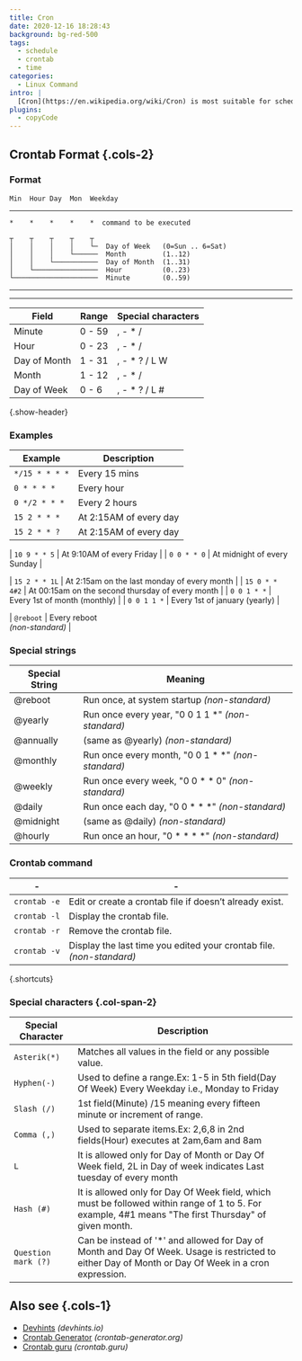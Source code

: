```yaml
---
title: Cron
date: 2020-12-16 18:28:43
background: bg-red-500
tags:
  - schedule
  - crontab
  - time
categories:
  - Linux Command
intro: |
  [Cron](https://en.wikipedia.org/wiki/Cron) is most suitable for scheduling repetitive tasks. Scheduling one-time tasks can be accomplished using the associated at utility.
plugins:
  - copyCode
---
```


## Crontab Format {.cols-2}

### Format

```
Min  Hour Day  Mon  Weekday
```

---

```
*    *    *    *    *  command to be executed
```

```
┬    ┬    ┬    ┬    ┬
│    │    │    │    └─  Day of Week   (0=Sun .. 6=Sat)
│    │    │    └──────  Month         (1..12)
│    │    └───────────  Day of Month  (1..31)
│    └────────────────  Hour          (0..23)
└─────────────────────  Minute        (0..59)
```

---

---

| Field        | Range  | Special characters |
| ------------ | ------ | ------------------ |
| Minute       | 0 - 59 | , - \* /           |
| Hour         | 0 - 23 | , - \* /           |
| Day of Month | 1 - 31 | , - \* ? / L W     |
| Month        | 1 - 12 | , - \* /           |
| Day of Week  | 0 - 6  | , - \* ? / L #     |

{.show-header}

### Examples

| Example        | Description            |
| -------------- | ---------------------- |
| `*/15 * * * *` | Every 15 mins          |
| `0 * * * *`    | Every hour             |
| `0 */2 * * *`  | Every 2 hours          |
| `15 2 * * *`   | At 2:15AM of every day |
| `15 2 * * ?`   | At 2:15AM of every day |

| `10 9 * * 5` | At 9:10AM of every Friday |
| `0 0 * * 0` | At midnight of every Sunday |

| `15 2 * * 1L` | At 2:15am on the last monday of every month |
| `15 0 * * 4#2` | At 00:15am on the second thursday of every month |
| `0 0 1 * *` | Every 1st of month (monthly) |
| `0 0 1 1 *` | Every 1st of january (yearly) |

| `@reboot` | Every reboot <br>_(non-standard)_ |

### Special strings

| Special String | Meaning                                              |
| -------------- | ---------------------------------------------------- |
| @reboot        | Run once, at system startup _(non-standard)_         |
| @yearly        | Run once every year, "0 0 1 1 \*" _(non-standard)_   |
| @annually      | (same as @yearly) _(non-standard)_                   |
| @monthly       | Run once every month, "0 0 1 \* \*" _(non-standard)_ |
| @weekly        | Run once every week, "0 0 \* \* 0" _(non-standard)_  |
| @daily         | Run once each day, "0 0 \* \* \*" _(non-standard)_   |
| @midnight      | (same as @daily) _(non-standard)_                    |
| @hourly        | Run once an hour, "0 \* \* \* \*" _(non-standard)_   |

### Crontab command

| -            | -                                                                       |
| ------------ | ----------------------------------------------------------------------- |
| `crontab -e` | Edit or create a crontab file if doesn’t already exist.                 |
| `crontab -l` | Display the crontab file.                                               |
| `crontab -r` | Remove the crontab file.                                                |
| `crontab -v` | Display the last time you edited your crontab file.<br>_(non-standard)_ |

{.shortcuts}

### Special characters {.col-span-2}

| Special Character   | Description                                                                                                                                          |
| ------------------- | ---------------------------------------------------------------------------------------------------------------------------------------------------- |
| `Asterik(*)`        | Matches all values in the field or any possible value.                                                                                               |
| `Hyphen(-)`         | Used to define a range.Ex: 1-5 in 5th field(Day Of Week) Every Weekday i.e., Monday to Friday                                                        |
| `Slash (/)`         | 1st field(Minute) /15 meaning every fifteen minute or increment of range.                                                                            |
| `Comma (,)`         | Used to separate items.Ex: 2,6,8 in 2nd fields(Hour) executes at 2am,6am and 8am                                                                     |
| `L`                 | It is allowed only for Day of Month or Day Of Week field, 2L in Day of week indicates Last tuesday of every month                                    |
| `Hash (#)`          | It is allowed only for Day Of Week field, which must be followed within range of 1 to 5. For example, 4#1 means "The first Thursday" of given month. |
| `Question mark (?)` | Can be instead of '\*' and allowed for Day of Month and Day Of Week. Usage is restricted to either Day of Month or Day Of Week in a cron expression. |

## Also see {.cols-1}

- [Devhints](https://devhints.io/cron) _(devhints.io)_
- [Crontab Generator](https://crontab-generator.org/) _(crontab-generator.org)_
- [Crontab guru](https://crontab.guru/) _(crontab.guru)_
